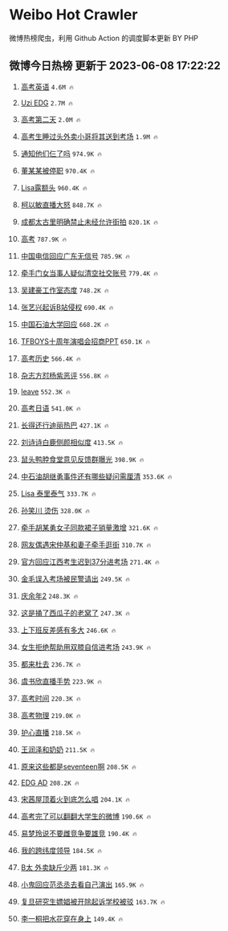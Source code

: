 # Weibo Hot Crawler 



微博热榜爬虫，利用 Github Action 的调度脚本更新 BY PHP 


## 微博今日热榜 更新于 2023-06-08 17:22:22 
1. [高考英语](https://s.weibo.com/weibo?q=%E9%AB%98%E8%80%83%E8%8B%B1%E8%AF%AD&t=31&band_rank=1&Refer=top) `4.6M 🔥` 

1. [Uzi EDG](https://s.weibo.com/weibo?q=Uzi%20EDG&t=31&band_rank=2&Refer=top) `2.7M 🔥` 

1. [高考第二天](https://s.weibo.com/weibo?q=%23%E9%AB%98%E8%80%83%E7%AC%AC%E4%BA%8C%E5%A4%A9%23&t=31&band_rank=3&Refer=top) `2.0M 🔥` 

1. [高考生睡过头外卖小哥将其送到考场](https://s.weibo.com/weibo?q=%23%E9%AB%98%E8%80%83%E7%94%9F%E7%9D%A1%E8%BF%87%E5%A4%B4%E5%A4%96%E5%8D%96%E5%B0%8F%E5%93%A5%E5%B0%86%E5%85%B6%E9%80%81%E5%88%B0%E8%80%83%E5%9C%BA%23&t=31&band_rank=4&Refer=top) `1.9M 🔥` 

1. [通知他们仨了吗](https://s.weibo.com/weibo?q=%23%E9%80%9A%E7%9F%A5%E4%BB%96%E4%BB%AC%E4%BB%A8%E4%BA%86%E5%90%97%23&t=31&band_rank=5&Refer=top) `974.9K 🔥` 

1. [董某某被停职](https://s.weibo.com/weibo?q=%23%E8%91%A3%E6%9F%90%E6%9F%90%E8%A2%AB%E5%81%9C%E8%81%8C%23&t=31&band_rank=6&Refer=top) `970.4K 🔥` 

1. [Lisa露额头](https://s.weibo.com/weibo?q=Lisa%E9%9C%B2%E9%A2%9D%E5%A4%B4&t=31&band_rank=7&Refer=top) `960.4K 🔥` 

1. [柯以敏直播大怒](https://s.weibo.com/weibo?q=%23%E6%9F%AF%E4%BB%A5%E6%95%8F%E7%9B%B4%E6%92%AD%E5%A4%A7%E6%80%92%23&t=31&band_rank=8&Refer=top) `848.7K 🔥` 

1. [成都太古里明确禁止未经允许街拍](https://s.weibo.com/weibo?q=%23%E6%88%90%E9%83%BD%E5%A4%AA%E5%8F%A4%E9%87%8C%E6%98%8E%E7%A1%AE%E7%A6%81%E6%AD%A2%E6%9C%AA%E7%BB%8F%E5%85%81%E8%AE%B8%E8%A1%97%E6%8B%8D%23&t=31&band_rank=9&Refer=top) `820.1K 🔥` 

1. [高考](https://s.weibo.com/weibo?q=%E9%AB%98%E8%80%83&t=31&band_rank=10&Refer=top) `787.9K 🔥` 

1. [中国电信回应广东无信号](https://s.weibo.com/weibo?q=%23%E4%B8%AD%E5%9B%BD%E7%94%B5%E4%BF%A1%E5%9B%9E%E5%BA%94%E5%B9%BF%E4%B8%9C%E6%97%A0%E4%BF%A1%E5%8F%B7%23&t=31&band_rank=11&Refer=top) `785.9K 🔥` 

1. [牵手门女当事人疑似清空社交账号](https://s.weibo.com/weibo?q=%23%E7%89%B5%E6%89%8B%E9%97%A8%E5%A5%B3%E5%BD%93%E4%BA%8B%E4%BA%BA%E7%96%91%E4%BC%BC%E6%B8%85%E7%A9%BA%E7%A4%BE%E4%BA%A4%E8%B4%A6%E5%8F%B7%23&t=31&band_rank=12&Refer=top) `779.4K 🔥` 

1. [吴建豪工作室态度](https://s.weibo.com/weibo?q=%23%E5%90%B4%E5%BB%BA%E8%B1%AA%E5%B7%A5%E4%BD%9C%E5%AE%A4%E6%80%81%E5%BA%A6%23&t=31&band_rank=13&Refer=top) `748.2K 🔥` 

1. [张艺兴起诉B站侵权](https://s.weibo.com/weibo?q=%23%E5%BC%A0%E8%89%BA%E5%85%B4%E8%B5%B7%E8%AF%89B%E7%AB%99%E4%BE%B5%E6%9D%83%23&t=31&band_rank=14&Refer=top) `690.4K 🔥` 

1. [中国石油大学回应](https://s.weibo.com/weibo?q=%23%E4%B8%AD%E5%9B%BD%E7%9F%B3%E6%B2%B9%E5%A4%A7%E5%AD%A6%E5%9B%9E%E5%BA%94%23&t=31&band_rank=15&Refer=top) `668.2K 🔥` 

1. [TFBOYS十周年演唱会招商PPT](https://s.weibo.com/weibo?q=%23TFBOYS%E5%8D%81%E5%91%A8%E5%B9%B4%E6%BC%94%E5%94%B1%E4%BC%9A%E6%8B%9B%E5%95%86PPT%23&t=31&band_rank=16&Refer=top) `650.1K 🔥` 

1. [高考历史](https://s.weibo.com/weibo?q=%E9%AB%98%E8%80%83%E5%8E%86%E5%8F%B2&t=31&band_rank=17&Refer=top) `566.4K 🔥` 

1. [杂志方怼杨紫恶评](https://s.weibo.com/weibo?q=%23%E6%9D%82%E5%BF%97%E6%96%B9%E6%80%BC%E6%9D%A8%E7%B4%AB%E6%81%B6%E8%AF%84%23&t=31&band_rank=18&Refer=top) `556.8K 🔥` 

1. [leave](https://s.weibo.com/weibo?q=leave&t=31&band_rank=19&Refer=top) `552.3K 🔥` 

1. [高考日语](https://s.weibo.com/weibo?q=%E9%AB%98%E8%80%83%E6%97%A5%E8%AF%AD&t=31&band_rank=20&Refer=top) `541.0K 🔥` 

1. [长得还行迪丽热巴](https://s.weibo.com/weibo?q=%23%E9%95%BF%E5%BE%97%E8%BF%98%E8%A1%8C%E8%BF%AA%E4%B8%BD%E7%83%AD%E5%B7%B4%23&t=31&band_rank=21&Refer=top) `427.1K 🔥` 

1. [刘诗诗白鹿侧颜相似度](https://s.weibo.com/weibo?q=%23%E5%88%98%E8%AF%97%E8%AF%97%E7%99%BD%E9%B9%BF%E4%BE%A7%E9%A2%9C%E7%9B%B8%E4%BC%BC%E5%BA%A6%23&t=31&band_rank=22&Refer=top) `413.5K 🔥` 

1. [鼠头鸭脖食堂意见反馈群曝光](https://s.weibo.com/weibo?q=%23%E9%BC%A0%E5%A4%B4%E9%B8%AD%E8%84%96%E9%A3%9F%E5%A0%82%E6%84%8F%E8%A7%81%E5%8F%8D%E9%A6%88%E7%BE%A4%E6%9B%9D%E5%85%89%23&t=31&band_rank=23&Refer=top) `398.9K 🔥` 

1. [中石油胡继勇事件还有哪些疑问需厘清](https://s.weibo.com/weibo?q=%23%E4%B8%AD%E7%9F%B3%E6%B2%B9%E8%83%A1%E7%BB%A7%E5%8B%87%E4%BA%8B%E4%BB%B6%E8%BF%98%E6%9C%89%E5%93%AA%E4%BA%9B%E7%96%91%E9%97%AE%E9%9C%80%E5%8E%98%E6%B8%85%23&t=31&band_rank=24&Refer=top) `353.6K 🔥` 

1. [Lisa 泰里泰气](https://s.weibo.com/weibo?q=Lisa%20%E6%B3%B0%E9%87%8C%E6%B3%B0%E6%B0%94&t=31&band_rank=25&Refer=top) `333.7K 🔥` 

1. [孙笑川 烫伤](https://s.weibo.com/weibo?q=%E5%AD%99%E7%AC%91%E5%B7%9D%20%E7%83%AB%E4%BC%A4&t=31&band_rank=26&Refer=top) `328.0K 🔥` 

1. [牵手胡某勇女子同款裙子销量激增](https://s.weibo.com/weibo?q=%23%E7%89%B5%E6%89%8B%E8%83%A1%E6%9F%90%E5%8B%87%E5%A5%B3%E5%AD%90%E5%90%8C%E6%AC%BE%E8%A3%99%E5%AD%90%E9%94%80%E9%87%8F%E6%BF%80%E5%A2%9E%23&t=31&band_rank=27&Refer=top) `321.6K 🔥` 

1. [网友偶遇宋仲基和妻子牵手逛街](https://s.weibo.com/weibo?q=%23%E7%BD%91%E5%8F%8B%E5%81%B6%E9%81%87%E5%AE%8B%E4%BB%B2%E5%9F%BA%E5%92%8C%E5%A6%BB%E5%AD%90%E7%89%B5%E6%89%8B%E9%80%9B%E8%A1%97%23&t=31&band_rank=28&Refer=top) `310.7K 🔥` 

1. [官方回应江西考生迟到37分进考场](https://s.weibo.com/weibo?q=%23%E5%AE%98%E6%96%B9%E5%9B%9E%E5%BA%94%E6%B1%9F%E8%A5%BF%E8%80%83%E7%94%9F%E8%BF%9F%E5%88%B037%E5%88%86%E8%BF%9B%E8%80%83%E5%9C%BA%23&t=31&band_rank=29&Refer=top) `271.4K 🔥` 

1. [金毛误入考场被民警请出](https://s.weibo.com/weibo?q=%23%E9%87%91%E6%AF%9B%E8%AF%AF%E5%85%A5%E8%80%83%E5%9C%BA%E8%A2%AB%E6%B0%91%E8%AD%A6%E8%AF%B7%E5%87%BA%23&t=31&band_rank=30&Refer=top) `249.5K 🔥` 

1. [庆余年2](https://s.weibo.com/weibo?q=%23%E5%BA%86%E4%BD%99%E5%B9%B42%23&t=31&band_rank=31&Refer=top) `248.3K 🔥` 

1. [这是捅了西瓜子的老窝了](https://s.weibo.com/weibo?q=%23%E8%BF%99%E6%98%AF%E6%8D%85%E4%BA%86%E8%A5%BF%E7%93%9C%E5%AD%90%E7%9A%84%E8%80%81%E7%AA%9D%E4%BA%86%23&t=31&band_rank=32&Refer=top) `247.3K 🔥` 

1. [上下班反差感有多大](https://s.weibo.com/weibo?q=%23%E4%B8%8A%E4%B8%8B%E7%8F%AD%E5%8F%8D%E5%B7%AE%E6%84%9F%E6%9C%89%E5%A4%9A%E5%A4%A7%23&t=31&band_rank=33&Refer=top) `246.6K 🔥` 

1. [女生拒绝帮助用双膝自信进考场](https://s.weibo.com/weibo?q=%23%E5%A5%B3%E7%94%9F%E6%8B%92%E7%BB%9D%E5%B8%AE%E5%8A%A9%E7%94%A8%E5%8F%8C%E8%86%9D%E8%87%AA%E4%BF%A1%E8%BF%9B%E8%80%83%E5%9C%BA%23&t=31&band_rank=34&Refer=top) `243.9K 🔥` 

1. [都来杜去](https://s.weibo.com/weibo?q=%E9%83%BD%E6%9D%A5%E6%9D%9C%E5%8E%BB&t=31&band_rank=35&Refer=top) `236.7K 🔥` 

1. [虞书欣直播手势](https://s.weibo.com/weibo?q=%23%E8%99%9E%E4%B9%A6%E6%AC%A3%E7%9B%B4%E6%92%AD%E6%89%8B%E5%8A%BF%23&t=31&band_rank=36&Refer=top) `223.9K 🔥` 

1. [高考时间](https://s.weibo.com/weibo?q=%E9%AB%98%E8%80%83%E6%97%B6%E9%97%B4&t=31&band_rank=37&Refer=top) `220.3K 🔥` 

1. [高考物理](https://s.weibo.com/weibo?q=%E9%AB%98%E8%80%83%E7%89%A9%E7%90%86&t=31&band_rank=38&Refer=top) `219.0K 🔥` 

1. [护心直播](https://s.weibo.com/weibo?q=%E6%8A%A4%E5%BF%83%E7%9B%B4%E6%92%AD&t=31&band_rank=39&Refer=top) `218.5K 🔥` 

1. [王润泽和奶奶](https://s.weibo.com/weibo?q=%E7%8E%8B%E6%B6%A6%E6%B3%BD%E5%92%8C%E5%A5%B6%E5%A5%B6&t=31&band_rank=40&Refer=top) `211.5K 🔥` 

1. [原来这些都是seventeen啊](https://s.weibo.com/weibo?q=%23%E5%8E%9F%E6%9D%A5%E8%BF%99%E4%BA%9B%E9%83%BD%E6%98%AFseventeen%E5%95%8A%23&t=31&band_rank=41&Refer=top) `208.5K 🔥` 

1. [EDG AD](https://s.weibo.com/weibo?q=EDG%20AD&t=31&band_rank=42&Refer=top) `208.2K 🔥` 

1. [宋茜屋顶着火到底怎么唱](https://s.weibo.com/weibo?q=%23%E5%AE%8B%E8%8C%9C%E5%B1%8B%E9%A1%B6%E7%9D%80%E7%81%AB%E5%88%B0%E5%BA%95%E6%80%8E%E4%B9%88%E5%94%B1%23&t=31&band_rank=43&Refer=top) `204.1K 🔥` 

1. [高考完了可以翻翻大学生的微博](https://s.weibo.com/weibo?q=%E9%AB%98%E8%80%83%E5%AE%8C%E4%BA%86%E5%8F%AF%E4%BB%A5%E7%BF%BB%E7%BF%BB%E5%A4%A7%E5%AD%A6%E7%94%9F%E7%9A%84%E5%BE%AE%E5%8D%9A&t=31&band_rank=44&Refer=top) `190.6K 🔥` 

1. [易梦玲说不要雌竞争要雄竞](https://s.weibo.com/weibo?q=%23%E6%98%93%E6%A2%A6%E7%8E%B2%E8%AF%B4%E4%B8%8D%E8%A6%81%E9%9B%8C%E7%AB%9E%E4%BA%89%E8%A6%81%E9%9B%84%E7%AB%9E%23&t=31&band_rank=45&Refer=top) `190.4K 🔥` 

1. [我的跨纬度领导](https://s.weibo.com/weibo?q=%23%E6%88%91%E7%9A%84%E8%B7%A8%E7%BA%AC%E5%BA%A6%E9%A2%86%E5%AF%BC%23&t=31&band_rank=46&Refer=top) `184.5K 🔥` 

1. [B太 外卖缺斤少两](https://s.weibo.com/weibo?q=B%E5%A4%AA%20%E5%A4%96%E5%8D%96%E7%BC%BA%E6%96%A4%E5%B0%91%E4%B8%A4&t=31&band_rank=47&Refer=top) `181.3K 🔥` 

1. [小鬼回应范丞丞去看自己演出](https://s.weibo.com/weibo?q=%23%E5%B0%8F%E9%AC%BC%E5%9B%9E%E5%BA%94%E8%8C%83%E4%B8%9E%E4%B8%9E%E5%8E%BB%E7%9C%8B%E8%87%AA%E5%B7%B1%E6%BC%94%E5%87%BA%23&t=31&band_rank=48&Refer=top) `165.9K 🔥` 

1. [复旦研究生嫖娼被开除起诉学校被驳](https://s.weibo.com/weibo?q=%23%E5%A4%8D%E6%97%A6%E7%A0%94%E7%A9%B6%E7%94%9F%E5%AB%96%E5%A8%BC%E8%A2%AB%E5%BC%80%E9%99%A4%E8%B5%B7%E8%AF%89%E5%AD%A6%E6%A0%A1%E8%A2%AB%E9%A9%B3%23&t=31&band_rank=49&Refer=top) `163.7K 🔥` 

1. [李一桐把水花穿在身上](https://s.weibo.com/weibo?q=%23%E6%9D%8E%E4%B8%80%E6%A1%90%E6%8A%8A%E6%B0%B4%E8%8A%B1%E7%A9%BF%E5%9C%A8%E8%BA%AB%E4%B8%8A%23&t=31&band_rank=50&Refer=top) `149.4K 🔥` 

